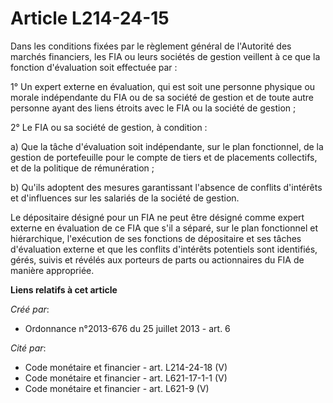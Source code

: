 # Article L214-24-15

Dans les conditions fixées par le règlement général de l'Autorité des marchés financiers, les FIA ou leurs sociétés de
gestion veillent à ce que la fonction d'évaluation soit effectuée par :

1° Un expert externe en évaluation, qui est soit une personne physique ou morale indépendante du FIA ou de sa société de
gestion et de toute autre personne ayant des liens étroits avec le FIA ou la société de gestion ;

2° Le FIA ou sa société de gestion, à condition :

a) Que la tâche d'évaluation soit indépendante, sur le plan fonctionnel, de la gestion de portefeuille pour le compte de
tiers et de placements collectifs, et de la politique de rémunération ;

b) Qu'ils adoptent des mesures garantissant l'absence de conflits d'intérêts et d'influences sur les salariés de la société
de gestion.

Le dépositaire désigné pour un FIA ne peut être désigné comme expert externe en évaluation de ce FIA que s'il a séparé, sur
le plan fonctionnel et hiérarchique, l'exécution de ses fonctions de dépositaire et ses tâches d'évaluation externe et que
les conflits d'intérêts potentiels sont identifiés, gérés, suivis et révélés aux porteurs de parts ou actionnaires du FIA de
manière appropriée.

**Liens relatifs à cet article**

_Créé par_:

  - Ordonnance n°2013-676 du 25 juillet 2013 - art. 6

_Cité par_:

  - Code monétaire et financier - art. L214-24-18 (V)
  - Code monétaire et financier - art. L621-17-1-1 (V)
  - Code monétaire et financier - art. L621-9 (V)
